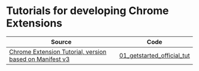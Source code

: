 # Tutorials for developing Chrome Extensions

| Source | Code |
|---|---|
| [Chrome Extension Tutorial, version based on  Manifest v3](https://developer.chrome.com/docs/extensions/mv3/getstarted/) | [01_getstarted_official_tut](01_getstarted_official_tut) |
